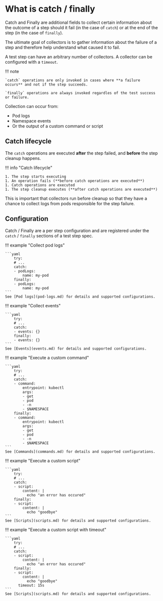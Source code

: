 # What is catch / finally

Catch and Finally are additional fields to collect certain information about the outcome of a step should it fail (in the case of `catch`) or at the end of the step (in the case of `finally`).

The ultimate goal of collectors is to gather information about the failure of a step and therefore help understand what caused it to fail.

A test step can have an arbitrary number of collectors. A collector can be configured with a `timeout`.

!!! note

    `catch` operations are only invoked in cases where **a failure occurs** and not if the step succeeds.

    `finally` operations are always invoked regardles of the test success or failure.

Collection can occur from:

- Pod logs
- Namespace events
- Or the output of a custom command or script

## Catch lifecycle

The `catch` operations are executed **after** the step failed, and **before** the step cleanup happens.

!!! info "Catch lifecycle"

    1. The step starts executing
    1. An operation fails (**before catch operations are executed**)
    1. Catch operations are executed
    1. The step cleanup executes (**after catch operations are executed**)

This is important that collectors run before cleanup so that they have a chance to collect logs from pods responsible for the step failure.

## Configuration

Catch / Finally are a per step configuration and are registered under the `catch` / `finally` sections of a test step spec.

!!! example "Collect pod logs"

    ```yaml
        try:
        # ...
        catch:
        - podLogs:
            name: my-pod
        finally:
        - podLogs:
            name: my-pod
    ```
    See [Pod logs](pod-logs.md) for details and supported configurations.

!!! example "Collect events"

    ```yaml
        try:
        # ...
        catch:
        - events: {}
        finally:
        - events: {}
    ```
    See [Events](events.md) for details and supported configurations.

!!! example "Execute a custom command"

    ```yaml
        try:
        # ...
        catch:
        - command:
            entrypoint: kubectl
            args:
            - get
            - pod
            - -n
            - $NAMESPACE
        finally:
        - command:
            entrypoint: kubectl
            args:
            - get
            - pod
            - -n
            - $NAMESPACE
    ```
    See [Commands](commands.md) for details and supported configurations.

!!! example "Execute a custom script"

    ```yaml
        try:
        # ...
        catch:
        - script:
            content: |
              echo "an error has occured"
        finally:
        - script:
            content: |
              echo "goodbye"
    ```
    See [Scripts](scripts.md) for details and supported configurations.

!!! example "Execute a custom script with timeout"

    ```yaml
        try:
        # ...
        catch:
        - script:
            content: |
              echo "an error has occured"
        finally:
        - script:
            content: |
              echo "goodbye"
          timeout: 15s
    ```
    See [Scripts](scripts.md) for details and supported configurations.
